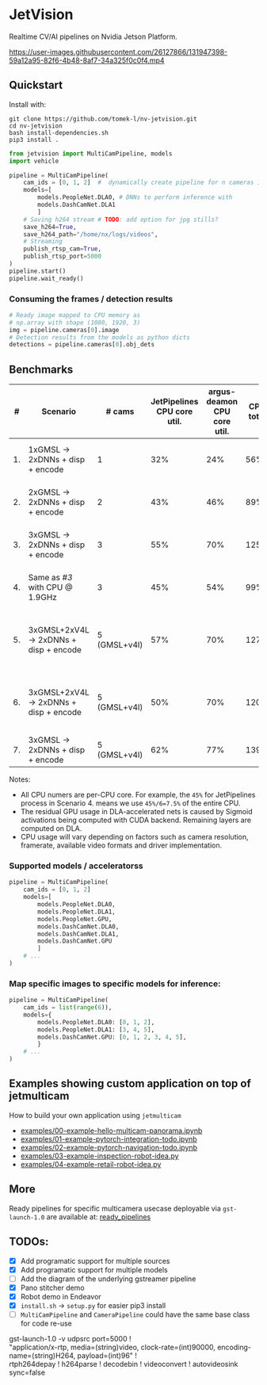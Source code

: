# JetVision

Realtime CV/AI pipelines on Nvidia Jetson Platform.



https://user-images.githubusercontent.com/26127866/131947398-59a12a95-82f6-4b48-8af7-34a325f0c0f4.mp4

## Quickstart

Install with:
```shell
git clone https://github.com/tomek-l/nv-jetvision.git
cd nv-jetvision
bash install-dependencies.sh
pip3 install .
```


```python
from jetvision import MultiCamPipeline, models
import vehicle

pipeline = MultiCamPipeline(
    cam_ids = [0, 1, 2]  #  dynamically create pipeline for n cameras 1..6
    models=[
        models.PeopleNet.DLA0, # DNNs to perform inference with
        models.DashCamNet.DLA1
        ]
    # Saving h264 stream # TODO: add option for jpg stills?
    save_h264=True,
    save_h264_path="/home/nx/logs/videos",
    # Streaming
    publish_rtsp_cam=True,
    publish_rtsp_port=5000
)
pipeline.start()
pipeline.wait_ready()
```

### Consuming the frames / detection results
```python
# Ready image mapped to CPU memory as
# np.array with shape (1080, 1920, 3)
img = pipeline.cameras[0].image  
# Detection results from the models as python dicts
detections = pipeline.cameras[0].obj_dets
```

## Benchmarks

| #   | Scenario                               | # cams       | JetPipelines<br>CPU core util. | argus-deamon<br>CPU core util. | CPU<br>total | GPU % | EMC util % | Power draw | Inference Hardware                                             |
| --- | -------------------------------------- | ------------ | ------------------------------ | ------------------------------ | ------------ | ----- | ---------- | ---------- |-------------------------------------------------------------- |
| 1.  | 1xGMSL -> 2xDNNs + disp + encode       | 1            | 32%                            | 24%                            | 56%          | <3%   | 57%        | 8.5W       | DLA0: PeopleNet DLA1: DashCamNet                               |
| 2.  | 2xGMSL -> 2xDNNs + disp + encode       | 2            | 43%                            | 46%                            | 89%          | <3%   | 62%        | 9.4W       | DLA0: PeopleNet DLA1: DashCamNet                               |
| 3.  | 3xGMSL -> 2xDNNs + disp + encode       | 3            | 55%                            | 70%                            | 125%         | <3%   | 68%        | 10.1W      | DLA0: PeopleNet DLA1: DashCamNet                               |
| 4.  | Same as _#3_ with CPU @ 1.9GHz         | 3            | 45%                            | 54%                            | 99%          | <3%   | 68%        | 10.4w      | DLA0: PeopleNet DLA1: DashCamNet                               |
| 5.  | 3xGMSL+2xV4L -> 2xDNNs + disp + encode | 5 (GMSL+v4l) | 57%                            | 70%                            | 127%         | <3%   | 45%        | 9.1W       | DLA0: PeopleNet _(interval=1)_ DLA1: DashCamNet _(interval=1)_ |
| 6.  | 3xGMSL+2xV4L -> 2xDNNs + disp + encode | 5 (GMSL+v4l) | 50%                            | 70%                            | 120%         | <3%   | 25%        | 7.5W       | DLA0: PeopleNet _(interval=6)_ DLA1: DashCamNet _(interval=6)_ |
| 7.  | 3xGMSL -> 2xDNNs + disp + encode       | 5 (GMSL+v4l) | 62%                            | 77%                            | 139%         | 99%   | 25%        | 15W        | GPU: PeopleNet                                                 |

Notes:
- All CPU numers are per-CPU core. For example, the `45%` for JetPipelines process in Scenario 4. means we use `45%/6=7.5%` of the entire CPU.
- The residual GPU usage in DLA-accelerated nets is caused by Sigmoid activations being computed with CUDA backend. Remaining layers are computed on DLA.
- CPU usage will vary depending on factors such as camera resolution, framerate, available video formats and driver implementation.

### Supported models / acceleratorss
```python
pipeline = MultiCamPipeline(
    cam_ids = [0, 1, 2]
    models=[
        models.PeopleNet.DLA0,
        models.PeopleNet.DLA1,
        models.PeopleNet.GPU,
        models.DashCamNet.DLA0,
        models.DashCamNet.DLA1,
        models.DashCamNet.GPU
        ]
    # ...
)
```

### Map specific images to specific models for inference:
```python
pipeline = MultiCamPipeline(
    cam_ids = list(range(6)),
    models={
        models.PeopleNet.DLA0: [0, 1, 2],
        models.PeopleNet.DLA1: [3, 4, 5],
        models.DashCamNet.GPU: [0, 1, 2, 3, 4, 5],
        }
    # ...
)
```

## Examples showing custom application on top of jetmulticam

How to build your own application using `jetmulticam`

- [examples/00-example-hello-multicam-panorama.ipynb](examples/00-example-hello-multicam-panorama.ipynb)
- [examples/01-example-pytorch-integration-todo.ipynb](examples/01-example-pytorch-integration-todo.ipynb)
- [examples/02-example-pytorch-navigation-todo.ipynb](examples/02-example-pytorch-navigation-todo.ipynb)
- [examples/03-example-inspection-robot-idea.py](examples/03-example-inspection-robot-idea.py)
- [examples/04-example-retail-robot-idea.py](examples/04-example-retail-robot-idea.py)

## More

Ready pipelines for specific multicamera usecase deployable via `gst-launch-1.0` are available at: [ready_pipelines](ready_pipelines)

## TODOs:

- [x] Add programatic support for multiple sources
- [x] Add programatic support for multiple models
- [ ] Add the diagram of the underlying gstreamer pipeline
- [x] Pano stitcher demo
- [x] Robot demo in Endeavor
- [x] `install.sh` -> `setup.py` for easier pip3 install
- [ ] `MultiCamPipeline` and `CameraPipeline` could have the same base class for code re-use

 gst-launch-1.0 -v udpsrc port=5000 ! \
 "application/x-rtp, media=(string)video, clock-rate=(int)90000, encoding-name=(string)H264, payload=(int)96" ! \
 rtph264depay ! h264parse ! decodebin ! videoconvert ! autovideosink sync=false
